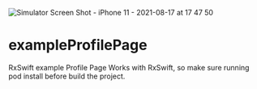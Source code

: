 ![Simulator Screen Shot - iPhone 11 - 2021-08-17 at 17 47 50](https://user-images.githubusercontent.com/43298396/129748269-6757094c-420b-4b34-940e-08458353c049.png)
# exampleProfilePage
RxSwift example Profile Page
Works with RxSwift, so make sure running pod install before build the project.
